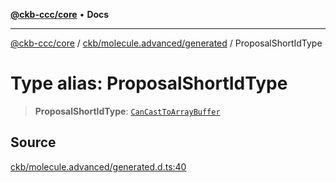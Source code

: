 [**@ckb-ccc/core**](README.md) • **Docs**

***

[@ckb-ccc/core](README.md) / [ckb/molecule.advanced/generated](ckb.molecule.advanced.generated.md) / ProposalShortIdType

# Type alias: ProposalShortIdType

> **ProposalShortIdType**: [`CanCastToArrayBuffer`](ckb.molecule.advanced.generated.Type.CanCastToArrayBuffer.md)

## Source

[ckb/molecule.advanced/generated.d.ts:40](https://github.com/SpectreMercury/ccc/blob/1b34760fdeb60ebebc0a7e641c12ef11dff1e7d0/packages/core/src/ckb/molecule.advanced/generated.d.ts#L40)
